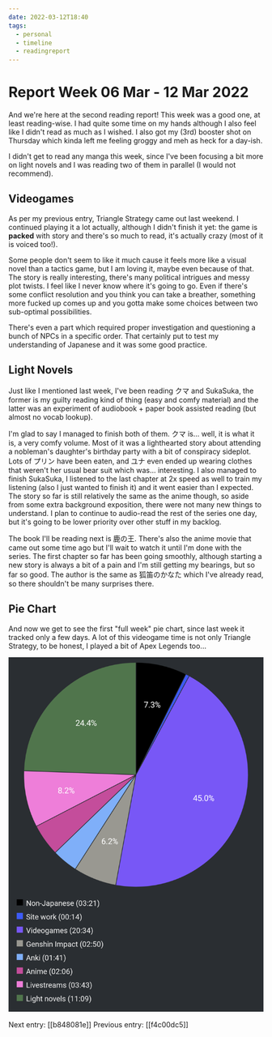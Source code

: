 ```yaml
---
date: 2022-03-12T18:40
tags:
  - personal
  - timeline
  - readingreport
---
```


# Report Week 06 Mar - 12 Mar 2022

And we're here at the second reading report! This week was a good one, at least
reading-wise. I had quite some time on my hands although I also feel like I
didn't read as much as I wished. I also got my (3rd) booster shot on Thursday
which kinda left me feeling groggy and meh as heck for a day-ish.

I didn't get to read any manga this week, since I've been focusing a bit more on
light novels and I was reading two of them in parallel (I would not recommend).

## Videogames

As per my previous entry, Triangle Strategy came out last weekend. I continued
playing it a lot actually, although I didn't finish it yet: the game is
**packed** with story and there's so much to read, it's actually crazy (most of
it is voiced too!).

Some people don't seem to like it much cause it feels more like a visual novel
than a tactics game, but I am loving it, maybe even because of that. The story
is really interesting, there's many political intrigues and messy plot twists. I
feel like I never know where it's going to go. Even if there's some conflict
resolution and you think you can take a breather, something more fucked up comes
up and you gotta make some choices between two sub-optimal possibilities.

There's even a part which required proper investigation and questioning a bunch
of NPCs in a specific order. That certainly put to test my understanding of
Japanese and it was some good practice.

## Light Novels

Just like I mentioned last week, I've been reading クマ and SukaSuka, the former
is my guilty reading kind of thing (easy and comfy material) and the latter was
an experiment of audiobook + paper book assisted reading (but almost no vocab
lookup).

I'm glad to say I managed to finish both of them. クマ is... well, it is what it
is, a very comfy volume. Most of it was a lighthearted story about attending a
nobleman's daughter's birthday party with a bit of conspiracy sideplot. Lots of
プリン have been eaten, and ユナ even ended up wearing clothes that weren't her
usual bear suit which was... interesting. I also managed to finish SukaSuka, I
listened to the last chapter at 2x speed as well to train my listening (also I
just wanted to finish it) and it went easier than I expected. The story so far
is still relatively the same as the anime though, so aside from some extra
background exposition, there were not many new things to understand. I plan to
continue to audio-read the rest of the series one day, but it's going to be
lower priority over other stuff in my backlog.

The book I'll be reading next is 鹿の王. There's also the anime movie that came
out some time ago but I'll wait to watch it until I'm done with the series. The
first chapter so far has been going smoothly, although starting a new story is
always a bit of a pain and I'm still getting my bearings, but so far so good.
The author is the same as 狐笛のかなた which I've already read, so there
shouldn't be many surprises there.

## Pie Chart

And now we get to see the first "full week" pie chart, since last week it
tracked only a few days. A lot of this videogame time is not only Triangle
Strategy, to be honest, I played a bit of Apex Legends too...

![Report](./static/reports/2022-03-12.png)

Next entry: [[b848081e]]
Previous entry: [[f4c00dc5]]


